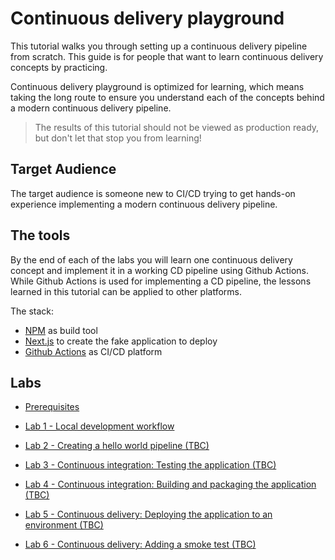 # Continuous delivery playground

This tutorial walks you through setting up a continuous delivery pipeline from scratch. This guide is for people that want to learn continuous delivery concepts by practicing.

Continuous delivery playground is optimized for learning, which means taking the long route to ensure you understand each of the concepts behind a modern continuous delivery pipeline.

> The results of this tutorial should not be viewed as production ready, but don't let that stop you from learning!

## Target Audience

The target audience is someone new to CI/CD trying to get hands-on experience implementing a modern continuous delivery pipeline.

## The tools

By the end of each of the labs you will learn one continuous delivery concept and implement it in a working CD pipeline using Github Actions. While Github Actions is used for implementing a CD pipeline, the lessons learned in this tutorial can be applied to other platforms.

The stack:

- [NPM](https://www.npmjs.com/) as build tool
- [Next.js](https://nextjs.org/) to create the fake application to deploy
- [Github Actions](https://docs.github.com/en/actions/) as CI/CD platform

## Labs

- [Prerequisites](docs/00-prerequisites.md)
- [Lab 1 - Local development workflow](docs/01-local-development.md)
- [Lab 2 - Creating a hello world pipeline (TBC) ](docs/tbd.md)

- [Lab 3 - Continuous integration: Testing the application (TBC) ](docs/tbd.md)
- [Lab 4 - Continuous integration: Building and packaging the application (TBC) ](docs/tbd.md)
- [Lab 5 - Continuous delivery: Deploying the application to an environment (TBC) ](docs/tbd.md)
- [Lab 6 - Continuous delivery: Adding a smoke test (TBC) ](docs/tbd.md)
